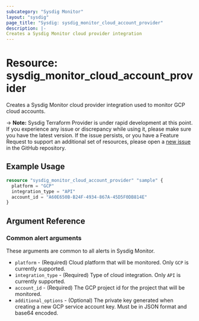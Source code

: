 ```yaml
---
subcategory: "Sysdig Monitor"
layout: "sysdig"
page_title: "Sysdig: sysdig_monitor_cloud_account_provider"
description: |-
Creates a Sysdig Monitor cloud provider integration
---
```


# Resource: sysdig_monitor_cloud_account_provider

Creates a Sysdig Monitor cloud provider integration used to monitor GCP cloud accounts.

-> **Note:** Sysdig Terraform Provider is under rapid development at this point. If you experience any issue or discrepancy while using it, please make sure you have the latest version. If the issue persists, or you have a Feature Request to support an additional set of resources, please open a [new issue](https://github.com/sysdiglabs/terraform-provider-sysdig/issues/new) in the GitHub repository.

## Example Usage

```terraform
resource "sysdig_monitor_cloud_account_provider" "sample" {
  platform = "GCP"
  integration_type = "API"
  account_id = "A60E650B-B24F-4934-867A-45D5F0DB814E"
}
```

## Argument Reference

### Common alert arguments

These arguments are common to all alerts in Sysdig Monitor.

* `platform` - (Required) Cloud platform that will be monitored. Only `GCP` is currently supported.
* `integration_type` - (Required) Type of cloud integration. Only `API` is currently supported.
* `account_id` - (Required) The GCP project id for the project that will be monitored.
* `additional_options` - (Optional) The private key generated when creating a new GCP service account key. Must be in JSON format and base64 encoded.